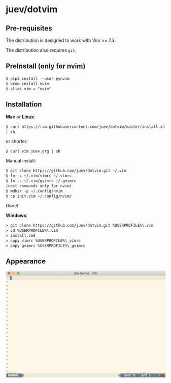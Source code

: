 # juev/dotvim

## Pre-requisites

The distribution is designed to work with Vim >= 7.3.

The distribution also requires `git`.

## PreInstall (only for nvim)

    $ pip3 install --user pynvim
    $ brew install nvim
    $ alias vim = "nvim"

## Installation

**Mac** or **Linux**:

    $ curl https://raw.githubusercontent.com/juev/dotvim/master/install.sh | sh

or shorter:

    $ curl vim.juev.org | sh

Manual install:

    $ git clone https://github.com/juev/dotvim.git ~/.vim
    $ ln -s ~/.vim/vimrc ~/.vimrc
    $ ln -s ~/.vim/gvimrc ~/.gvimrc
    (next commands only for nvim)
    $ mdkir -p ~/.config/nvim
    $ cp init.vim ~/.config/nvim/

Done!

**Windows**:

    > git clone https://github.com/juev/dotvim.git %USERPROFILE%\.vim
    > cd %USERPROFILE%\.vim
    > install.cmd
    > copy vimrc %USERPROFILE%\_vimrc
    > copy gvimrc %USERPROFILE%\_gvimrc

## Appearance

![macvim](macvim.png "MacVim")
